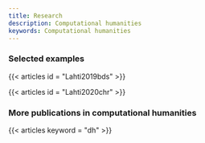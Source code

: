 ```yaml
---
title: Research
description: Computational humanities
keywords: Computational humanities
---
```








### Selected examples

{{< articles id = "Lahti2019bds" >}}

{{< articles id = "Lahti2020chr" >}}




### More publications in computational humanities 

{{< articles keyword = "dh" >}}
